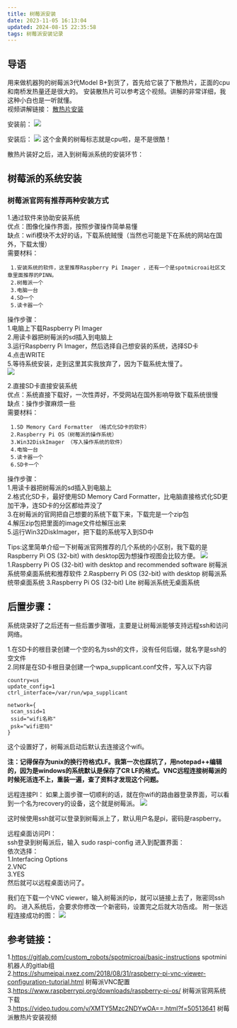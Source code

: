 ```yaml
---
title: 树莓派安装
date: 2023-11-05 16:13:04
updated: 2024-08-15 22:35:58
tags: 树莓派安装记录
---
```

## 导语

用来做机器狗的树莓派3代Model B+到货了，首先给它装了下散热片，正面的cpu和南桥发热量还是很大的。
安装散热片可以参考这个视频。讲解的非常详细，我这种小白也是一听就懂。  
视频讲解链接：
[散热片安装](https://video.tudou.com/v/XMTY5Mzc2NDYwOA==.html?f=50513641)

安装前：
![](http://wxwwt-oss.oss-cn-hangzhou.aliyuncs.com/article_picture/%E6%9C%BA%E5%99%A8%E7%8B%97%E5%AE%89%E8%A3%85%E8%AE%B0%E5%BD%95/%E6%A0%91%E8%8E%93%E6%B4%BE%E5%AE%89%E8%A3%85%E8%AE%B0%E5%BD%95/%E5%AE%89%E8%A3%85%E5%89%8D.jpg)

安装后：
![](http://wxwwt-oss.oss-cn-hangzhou.aliyuncs.com/article_picture/%E6%9C%BA%E5%99%A8%E7%8B%97%E5%AE%89%E8%A3%85%E8%AE%B0%E5%BD%95/%E6%A0%91%E8%8E%93%E6%B4%BE%E5%AE%89%E8%A3%85%E8%AE%B0%E5%BD%95/%E5%AE%89%E8%A3%85%E5%90%8E.jpg)
这个金黄的树莓标志就是cpu啦，是不是很酷！

散热片装好之后，进入到树莓派系统的安装环节：
## 树莓派的系统安装

### 树莓派官网有推荐两种安装方式  
1.通过软件来协助安装系统  
优点：图像化操作界面，按照步骤操作简单易懂  
缺点：wifi模块不太好的话，下载系统贼慢（当然也可能是下在系统的网站在国外，下载太慢）  
需要材料：
```
 1.安装系统的软件，这里推荐Raspberry Pi Imager ，还有一个是spotmicroai社区文章里面推荐的PINN。  
 2.树莓派一个  
 3.电脑一台  
 4.SD一个  
 5.读卡器一个  
```

操作步骤：  
    1.电脑上下载Raspberry Pi Imager  
    2.用读卡器把树莓派的sd插入到电脑上  
    3.运行Raspberry Pi Imager，然后选择自己想安装的系统，选择SD卡  
    4.点击WRITE  
    5.等待系统安装，走到这里其实我放弃了，因为下载系统太慢了。  
![](http://wxwwt-oss.oss-cn-hangzhou.aliyuncs.com/article_picture/%E6%9C%BA%E5%99%A8%E7%8B%97%E5%AE%89%E8%A3%85%E8%AE%B0%E5%BD%95/%E6%A0%91%E8%8E%93%E6%B4%BE%E5%AE%89%E8%A3%85%E8%AE%B0%E5%BD%95/imager.png)

2.直接SD卡直接安装系统  
优点：系统直接下载好，一次性弄好，不受网站在国外影响导致下载系统很慢  
缺点：操作步骤麻烦一些  
需要材料：  
```
 1.SD Memory Card Formatter （格式化SD卡的软件）  
 2.Raspberry Pi OS（树莓派的操作系统）  
 3.Win32DiskImager （写入操作系统的软件）  
 4.电恼一台  
 5.读卡器一个  
 6.SD卡一个  
```

   操作步骤：  
    1.用读卡器把树莓派的sd插入到电脑上  
    2.格式化SD卡，最好使用SD Memory Card Formatter，比电脑直接格式化SD更加干净，连SD卡的分区都给弄没了  
    3.在树莓派的官网把自己想要的系统下载下来，下载完是一个zip包  
    4.解压zip包把里面的image文件给解压出来  
    5.运行Win32DiskImager，把下载的系统写入到SD中  



 Tips:这里简单介绍一下树莓派官网推荐的几个系统的小区别，我下载的是
    Raspberry Pi OS (32-bit) with desktop因为想操作视图会比较方便。
    ![](
    http://wxwwt-oss.oss-cn-hangzhou.aliyuncs.com/article_picture/%E6%9C%BA%E5%99%A8%E7%8B%97%E5%AE%89%E8%A3%85%E8%AE%B0%E5%BD%95/%E6%A0%91%E8%8E%93%E6%B4%BE%E5%AE%89%E8%A3%85%E8%AE%B0%E5%BD%95/pi%E7%B3%BB%E7%BB%9F.png)
    1.Raspberry Pi OS (32-bit) with desktop and recommended software
    树莓派系统带桌面系统和推荐软件
    2.Raspberry Pi OS (32-bit) with desktop
    树莓派系统带桌面系统
    3.Raspberry Pi OS (32-bit) Lite
    树莓派系统无桌面系统

## 后置步骤：  
系统烧录好了之后还有一些后置步骤哦，主要是让树莓派能够支持远程ssh和访问网络。

1.在SD卡的根目录创建一个空的名为ssh的文件，没有任何后缀，就名字是ssh的空文件  
2.同样是在SD卡根目录创建一个wpa_supplicant.conf文件，写入以下内容
```
country=us
update_config=1
ctrl_interface=/var/run/wpa_supplicant

network={
 scan_ssid=1
 ssid="wifi名称"
 psk="wifi密码"
}

```
这个设置好了，树莓派启动后默认去连接这个wifi。

**注：记得保存为unix的换行符格式LF。我第一次也踩坑了，用notepad++编辑的，因为是windows的系统默认是保存了CR LF的格式。VNC远程连接树莓派的时候死活连不上，重装一遍，查了资料才发现这个问题。**


远程连接PI：
如果上面步骤一切顺利的话，就在你wifi的路由器登录界面，可以看到一个名为recovery的设备，这个就是树莓派。
![](
http://wxwwt-oss.oss-cn-hangzhou.aliyuncs.com/article_picture/%E6%9C%BA%E5%99%A8%E7%8B%97%E5%AE%89%E8%A3%85%E8%AE%B0%E5%BD%95/%E6%A0%91%E8%8E%93%E6%B4%BE%E5%AE%89%E8%A3%85%E8%AE%B0%E5%BD%95/recover.png)

这时候使用ssh就可以登录到树莓派上了，默认用户名是pi，密码是raspberry。

远程桌面访问PI：    
ssh登录到树莓派后，输入 sudo raspi-config 进入到配置界面：  
依次选择：  
1.Interfacing Options  
2.VNC  
3.YES  
然后就可以远程桌面访问了。

我们在下载一个VNC viewer，输入树莓派的ip，就可以链接上去了，账密同ssh的。
进入系统后，会要求你修改一个新密码，设置完之后就大功告成。
附一张远程连接成功的图：
![](http://wxwwt-oss.oss-cn-hangzhou.aliyuncs.com/article_picture/%E6%9C%BA%E5%99%A8%E7%8B%97%E5%AE%89%E8%A3%85%E8%AE%B0%E5%BD%95/%E6%A0%91%E8%8E%93%E6%B4%BE%E5%AE%89%E8%A3%85%E8%AE%B0%E5%BD%95/%E8%BF%9C%E7%A8%8Bvnc.png)

## 参考链接：
1.https://gitlab.com/custom_robots/spotmicroai/basic-instructions   spotmini机器人的gitlab组  
2.https://shumeipai.nxez.com/2018/08/31/raspberry-pi-vnc-viewer-configuration-tutorial.html 树莓派VNC配置  
3.https://www.raspberrypi.org/downloads/raspberry-pi-os/ 树莓派官网系统下载  
3.https://video.tudou.com/v/XMTY5Mzc2NDYwOA==.html?f=50513641 树莓派散热片安装视频
